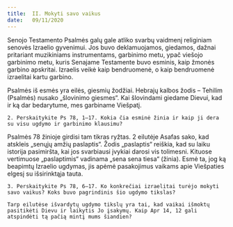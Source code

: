 ```yaml
---
title:  II. Mokyti savo vaikus
date:   09/11/2020
---
```


Senojo Testamento Psalmės galų gale atliko svarbų vaidmenį religiniam senovės Izraelio gyvenimui. Jos buvo deklamuojamos, giedamos, dažnai pritariant muzikiniams instrumentams, garbinimo metu, ypač viešojo garbinimo metu, kuris Senajame Testamente buvo esminis, kaip žmonės garbino apskritai. Izraelis veikė kaip bendruomenė, o kaip bendruomenė izraelitai kartu garbino.

Psalmės iš esmės yra eilės, giesmių žodžiai. Hebrajų kalbos žodis – Tehilim (Psalmės) nusako „šlovinimo giesmes“. Kai šlovindami giedame Dievui, kad ir ką dar bedarytume, mes garbiname Viešpatį.

`2. Perskaitykite Ps 78, 1–17. Kokia čia esminė žinia ir kaip ji dera su visu ugdymo ir garbinimo klausimu?`
														
Psalmės 78 žinioje girdisi tam tikras ryžtas. 2 eilutėje Asafas sako, kad atskleis „senųjų amžių paslaptis“. Žodis „paslaptis“ reiškia, kad su laiku istorija pasimiršta, kai jos svarbiausi įvykiai darosi vis tolimesni. Kituose vertimuose „paslaptimis“ vadinama „sena sena tiesa“ (žinia). Esmė ta, jog ką beapimtų Izraelio ugdymas, jis apėmė pasakojimus vaikams apie Viešpaties elgesį su išsirinktąja tauta.

`3. Perskaitykite Ps 78, 6–17. Ko konkrečiai izraelitai turėjo mokyti savo vaikus? Koks buvo pagrindinis šio ugdymo tikslas?`
														
`Tarp eilutėse išvardytų ugdymo tikslų yra tai, kad vaikai išmoktų pasitikėti Dievu ir laikytis Jo įsakymų. Kaip Apr 14, 12 gali atspindėti tą pačią mintį mums šiandien?`